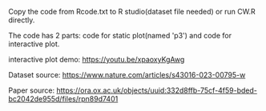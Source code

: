 Copy the code from Rcode.txt to R studio(dataset file needed) or run CW.R directly. 

The code has 2 parts: code for static plot(named 'p3') and code for interactive plot.

interactive plot demo: https://youtu.be/xpaoxyKgAwg

Dataset source: https://www.nature.com/articles/s43016-023-00795-w

Paper source: https://ora.ox.ac.uk/objects/uuid:332d8ffb-75cf-4f59-bded-bc2042de955d/files/rpn89d7401
